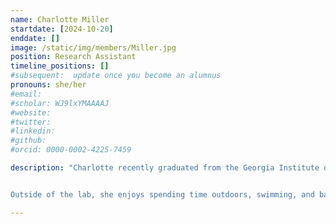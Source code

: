 ```yaml
---
name: Charlotte Miller
startdate: [2024-10-20]
enddate: []
image: /static/img/members/Miller.jpg
position: Research Assistant
timeline_positions: []
#subsequent:  update once you become an alumnus
pronouns: she/her
#email: 
#scholar: WJ9lxYMAAAAJ
#website: 
#twitter: 
#linkedin: 
#github: 
#orcid: 0000-0002-4225-7459

description: "Charlotte recently graduated from the Georgia Institute of Technology with her B.S. in Chemistry. There, she was a student researcher in the Lieberman lab, where she discovered her passion for structural biology and biophysics. Her previous work attempted to structurally characterize and predict pathogenicity for variants of the glaucoma-related protein myocilin, using techniques such as protein extraction, protein purification, and x-ray crystallography.


Outside of the lab, she enjoys spending time outdoors, swimming, and baking."

---
```

